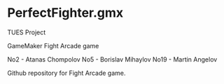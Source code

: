 # PerfectFighter.gmx
TUES Project

GameMaker Fight Arcade game

No2  -  Atanas Chompolov
No5  -  Borislav Mihaylov
No19 -  Martin Angelov

Github repository for Fight Arcade game.

